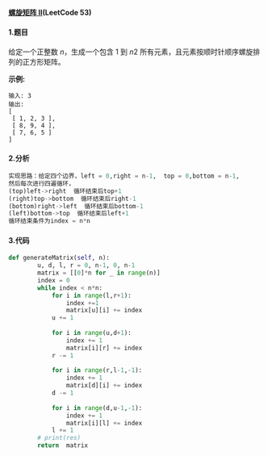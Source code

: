 #### [螺旋矩阵 II](https://leetcode-cn.com/problems/spiral-matrix-ii/)(LeetCode 53)

#### 1.题目

给定一个正整数 *n*，生成一个包含 1 到 *n*2 所有元素，且元素按顺时针顺序螺旋排列的正方形矩阵。

**示例:**

```
输入: 3
输出:
[
 [ 1, 2, 3 ],
 [ 8, 9, 4 ],
 [ 7, 6, 5 ]
]
```

#### 2.分析

```python
实现思路：给定四个边界，left = 0,right = n-1,  top = 0,bottom = n-1,
然后每次进行四遍循环，
(top)left->right  循环结束后top+1
(right)top->bottom  循环结束后right-1
(bottom)right->left  循环结束后bottom-1
(left)bottom->top  循环结束后left+1
循环结束条件为index = n*n
```

#### 3.代码

```python
def generateMatrix(self, n):
        u, d, l, r = 0, n-1, 0, n-1
        matrix = [[0]*n for _ in range(n)]
        index = 0
        while index < n*n:
            for i in range(l,r+1):
                index +=1
                matrix[u][i] += index
            u += 1
            
            for i in range(u,d+1):
                index += 1
                matrix[i][r] += index
            r -= 1
        
            for i in range(r,l-1,-1):
                index += 1
                matrix[d][i] += index
            d -= 1
                
            for i in range(d,u-1,-1):
                index += 1
                matrix[i][l] += index
            l += 1
        # print(res)
        return  matrix
            
```



